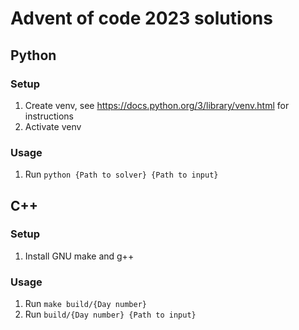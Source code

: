 # Advent of code 2023 solutions

## Python

### Setup

1. Create venv, see https://docs.python.org/3/library/venv.html for instructions
2. Activate venv

### Usage

1. Run `python {Path to solver} {Path to input}`

## C++

### Setup

1. Install GNU make and g++

### Usage

1. Run `make build/{Day number}`
2. Run `build/{Day number} {Path to input}`

